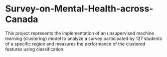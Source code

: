 # Survey-on-Mental-Health-across-Canada
This
project represents the implementation of an unsupervised machine
learning (clustering) model to analyze a survey participated by 127 students of a
specific region and measures the performance of the clustered features using
classification.
